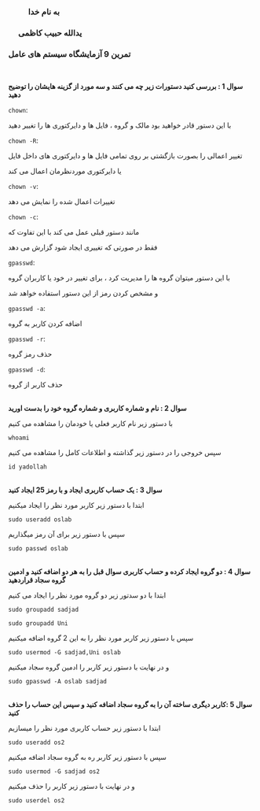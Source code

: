 ### &emsp; &emsp; به نام خدا ###
### &emsp; یدالله حبیب کاظمی ###
### تمرین 9 آزمایشگاه سیستم های عامل ###
<br>

__سوال 1 : بررسی کنید دستورات زیر چه می کنند و سه مورد از گزینه هایشان را توضیح دهید__

`chown`:

با این دستور قادر خواهید بود مالک و گروه ، فایل ها و دایرکتوری ها را تغییر دهید

`chown -R`:

تغییر اعمالی را بصورت بازگشتی بر روی تمامی فایل ها و دایرکتوری های داخل فایل

یا دایرکتوری موردنظرمان اعمال می کند

`chown -v`:

تغییرات اعمال شده را نمایش می دهد

`chown -c`:

مانند دستور قبلی عمل می کند با این تفاوت که 

فقط در صورتی که تغییری ایجاد شود گزارش می دهد

`gpasswd`:

با این دستور میتوان گروه ها را مدیریت کرد ، برای تغییر در خود یا کاربران گروه 

و مشخص کردن رمز از این دستور استفاده خواهد شد

`gpasswd -a`:

اضافه کردن کاربر به گروه

`gpasswd -r`:

حذف رمز گروه 

`gpasswd -d`:

حذف کاربر از گروه
<br><br>

__سوال 2 : نام و شماره کاربری و شماره گروه خود را بدست اورید__

با دستور زیر نام کاربر فعلی یا خودمان را مشاهده می کنیم

`whoami`

سپس خروجی را در دستور زیر گذاشته و اطلاعات کامل را مشاهده می کنیم 

`id yadollah`
<br><br>

__سوال 3 : یک حساب کاربری ایجاد و با رمز 25 ایجاد کنید__

ابتدا با دستور زیر کاربر مورد نظر را ایجاد میکنیم

`sudo useradd oslab`

سپس با دستور زیر برای آن رمز میگذاریم

`sudo passwd oslab`
<br><br>

__سوال 4 : دو گروه ایجاد کرده و حساب کاربری سوال قبل را به هر دو اضافه کنید و ادمین گروه سجاد قراردهید__

ابتدا با دو سدتور زیر دو گروه مورد نظر را ایجاد می کنیم

`sudo groupadd sadjad`

`sudo groupadd Uni`

سپس با دستور زیر کاربر مورد نظر را به این 2 گروه اضافه میکنیم

`sudo usermod -G sadjad,Uni oslab`

و در نهایت با دستور زیر کاربر را ادمین گروه سجاد میکنیم

`sudo gpasswd -A oslab sadjad`
<br><br>

__سوال 5 :کاربر دیگری ساخته آن را به گروه سجاد اضافه کنید و سپس این حساب را حذف کنید__

ابتدا با دستور زیر حساب کاربری مورد نظر را میسازیم

`sudo useradd os2`

سپس با دستور زیر کاربر ره به گروه سجاد اضافه میکنیم

`sudo usermod -G sadjad os2`

و در نهایت با دستور زیر کاربر را حذف میکنیم

`sudo userdel os2`
